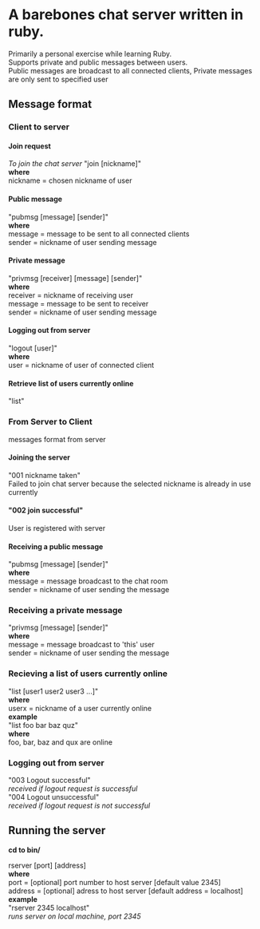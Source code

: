 # A barebones chat server written in ruby.

Primarily a personal exercise while learning Ruby.  
Supports private and public messages between users.  
Public messages are broadcast to all connected clients,
Private messages are only sent to specified user

## Message format
### Client to server

#### Join request
*To join the chat server*
"join [nickname]"  
**where**  
  nickname = chosen nickname of user

#### Public message
"pubmsg [message] [sender]"  
**where**  
  message = message to be sent to all connected clients  
  sender  = nickname of user sending message

#### Private message
"privmsg [receiver] [message] [sender]"  
**where**  
  receiver = nickname of receiving user  
  message  = message to be sent to receiver  
  sender   = nickname of user sending message  

#### Logging out from server
"logout [user]"  
**where**  
  user = nickname of user of connected client  

#### Retrieve list of users currently online
"list"  


### From Server to Client
messages format from server  

#### Joining the server
"001 nickname taken"  
Failed to join chat server because the selected nickname is already in use currently  

#### "002 join successful"  
User is registered with server  

#### Receiving a public message
"pubmsg [message] [sender]"  
**where**  
  message = message broadcast to the chat room  
  sender  = nickname of user sending the message  

### Receiving a private message
"privmsg [message] [sender]"  
**where**  
  message = message broadcast to 'this' user  
  sender  = nickname of user sending the message  

### Recieving a list of users currently online
"list [user1 user2 user3 ...]"  
**where**  
  userx = nickname of a user currently online  
**example**   
  "list foo bar baz quz"  
  **where**  
    foo, bar, baz and qux are online  

### Logging out from server
"003 Logout successful"  
*received if logout request is successful*  
"004 Logout unsuccessful"  
*received if logout request is not successful*  


## Running the server
**cd to bin/**  

rserver [port] [address]  
**where**  
 port     = [optional] port number to host server [default value 2345]  
 address  = [optional] adress to host server [default address = localhost]  
**example**   
  "rserver 2345 localhost"  
  *runs server on local machine, port 2345*  
